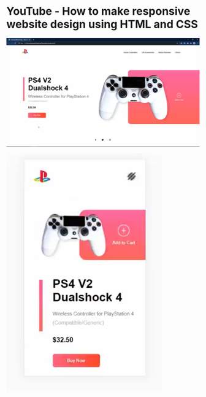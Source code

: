 # YouTube - How to make responsive website design using HTML and CSS

![desktop-version](images/image.png)

![mobile-version](images/image-1.png)

